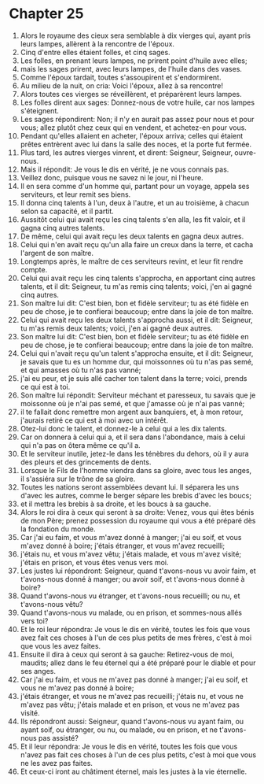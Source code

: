 # Chapter 25

1. Alors le royaume des cieux sera semblable à dix vierges qui, ayant pris leurs lampes, allèrent à la rencontre de l'époux.
2. Cinq d'entre elles étaient folles, et cinq sages.
3. Les folles, en prenant leurs lampes, ne prirent point d'huile avec elles;
4. mais les sages prirent, avec leurs lampes, de l'huile dans des vases.
5. Comme l'époux tardait, toutes s'assoupirent et s'endormirent.
6. Au milieu de la nuit, on cria: Voici l'époux, allez à sa rencontre!
7. Alors toutes ces vierges se réveillèrent, et préparèrent leurs lampes.
8. Les folles dirent aux sages: Donnez-nous de votre huile, car nos lampes s'éteignent.
9. Les sages répondirent: Non; il n'y en aurait pas assez pour nous et pour vous; allez plutôt chez ceux qui en vendent, et achetez-en pour vous.
10. Pendant qu'elles allaient en acheter, l'époux arriva; celles qui étaient prêtes entrèrent avec lui dans la salle des noces, et la porte fut fermée.
11. Plus tard, les autres vierges vinrent, et dirent: Seigneur, Seigneur, ouvre-nous.
12. Mais il répondit: Je vous le dis en vérité, je ne vous connais pas.
13. Veillez donc, puisque vous ne savez ni le jour, ni l'heure.
14. Il en sera comme d'un homme qui, partant pour un voyage, appela ses serviteurs, et leur remit ses biens.
15. Il donna cinq talents à l'un, deux à l'autre, et un au troisième, à chacun selon sa capacité, et il partit.
16. Aussitôt celui qui avait reçu les cinq talents s'en alla, les fit valoir, et il gagna cinq autres talents.
17. De même, celui qui avait reçu les deux talents en gagna deux autres.
18. Celui qui n'en avait reçu qu'un alla faire un creux dans la terre, et cacha l'argent de son maître.
19. Longtemps après, le maître de ces serviteurs revint, et leur fit rendre compte.
20. Celui qui avait reçu les cinq talents s'approcha, en apportant cinq autres talents, et il dit: Seigneur, tu m'as remis cinq talents; voici, j'en ai gagné cinq autres.
21. Son maître lui dit: C'est bien, bon et fidèle serviteur; tu as été fidèle en peu de chose, je te confierai beaucoup; entre dans la joie de ton maître.
22. Celui qui avait reçu les deux talents s'approcha aussi, et il dit: Seigneur, tu m'as remis deux talents; voici, j'en ai gagné deux autres.
23. Son maître lui dit: C'est bien, bon et fidèle serviteur; tu as été fidèle en peu de chose, je te confierai beaucoup; entre dans la joie de ton maître.
24. Celui qui n'avait reçu qu'un talent s'approcha ensuite, et il dit: Seigneur, je savais que tu es un homme dur, qui moissonnes où tu n'as pas semé, et qui amasses où tu n'as pas vanné;
25. j'ai eu peur, et je suis allé cacher ton talent dans la terre; voici, prends ce qui est à toi.
26. Son maître lui répondit: Serviteur méchant et paresseux, tu savais que je moissonne où je n'ai pas semé, et que j'amasse où je n'ai pas vanné;
27. il te fallait donc remettre mon argent aux banquiers, et, à mon retour, j'aurais retiré ce qui est à moi avec un intérêt.
28. Otez-lui donc le talent, et donnez-le à celui qui a les dix talents.
29. Car on donnera à celui qui a, et il sera dans l'abondance, mais à celui qui n'a pas on ôtera même ce qu'il a.
30. Et le serviteur inutile, jetez-le dans les ténèbres du dehors, où il y aura des pleurs et des grincements de dents.
31. Lorsque le Fils de l'homme viendra dans sa gloire, avec tous les anges, il s'assiéra sur le trône de sa gloire.
32. Toutes les nations seront assemblées devant lui. Il séparera les uns d'avec les autres, comme le berger sépare les brebis d'avec les boucs;
33. et il mettra les brebis à sa droite, et les boucs à sa gauche.
34. Alors le roi dira à ceux qui seront à sa droite: Venez, vous qui êtes bénis de mon Père; prenez possession du royaume qui vous a été préparé dès la fondation du monde.
35. Car j'ai eu faim, et vous m'avez donné à manger; j'ai eu soif, et vous m'avez donné à boire; j'étais étranger, et vous m'avez recueilli;
36. j'étais nu, et vous m'avez vêtu; j'étais malade, et vous m'avez visité; j'étais en prison, et vous êtes venus vers moi.
37. Les justes lui répondront: Seigneur, quand t'avons-nous vu avoir faim, et t'avons-nous donné à manger; ou avoir soif, et t'avons-nous donné à boire?
38. Quand t'avons-nous vu étranger, et t'avons-nous recueilli; ou nu, et t'avons-nous vêtu?
39. Quand t'avons-nous vu malade, ou en prison, et sommes-nous allés vers toi?
40. Et le roi leur répondra: Je vous le dis en vérité, toutes les fois que vous avez fait ces choses à l'un de ces plus petits de mes frères, c'est à moi que vous les avez faites.
41. Ensuite il dira à ceux qui seront à sa gauche: Retirez-vous de moi, maudits; allez dans le feu éternel qui a été préparé pour le diable et pour ses anges.
42. Car j'ai eu faim, et vous ne m'avez pas donné à manger; j'ai eu soif, et vous ne m'avez pas donné à boire;
43. j'étais étranger, et vous ne m'avez pas recueilli; j'étais nu, et vous ne m'avez pas vêtu; j'étais malade et en prison, et vous ne m'avez pas visité.
44. Ils répondront aussi: Seigneur, quand t'avons-nous vu ayant faim, ou ayant soif, ou étranger, ou nu, ou malade, ou en prison, et ne t'avons-nous pas assisté?
45. Et il leur répondra: Je vous le dis en vérité, toutes les fois que vous n'avez pas fait ces choses à l'un de ces plus petits, c'est à moi que vous ne les avez pas faites.
46. Et ceux-ci iront au châtiment éternel, mais les justes à la vie éternelle.

